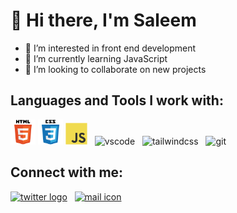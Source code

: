<h1> 👋 Hi there, I'm Saleem </h1>


- 👀 I’m interested in front end development 
- 🌱 I’m currently learning JavaScript
- 💞️ I’m looking to collaborate on new projects
<!--- - 📫 How to reach me saleemismail14@yahoo.com  --->

## Languages and Tools I work with:
<p><img src="https://raw.githubusercontent.com/devicons/devicon/master/icons/html5/html5-original-wordmark.svg" alt="html5" width="40" height="40"/>
<img src="https://raw.githubusercontent.com/devicons/devicon/master/icons/css3/css3-original-wordmark.svg" alt="css3" width="40" height="40"/>
<img src="https://raw.githubusercontent.com/devicons/devicon/master/icons/javascript/javascript-original.svg" alt="javascript" width="35" height="35"/> &nbsp;
<img src="https://cdn.jsdelivr.net/gh/devicons/devicon/icons/vscode/vscode-original.svg" alt="vscode" width="35" height="35"/> &nbsp;
<img src="https://cdn.jsdelivr.net/gh/devicons/devicon/icons/tailwindcss/tailwindcss-plain.svg" alt="tailwindcss" width="40" height="40" /> &nbsp;
<img src="https://cdn.jsdelivr.net/gh/devicons/devicon/icons/git/git-original.svg" alt="git" width="35" height="35" />
                    
</p>

## Connect with me:
<a href="https://www.twitter.com/thesaleem_" target="_blank"><img src="https://cdn-icons-png.flaticon.com/512/733/733579.png" alt="twitter logo" height="auto" width="30"></a> &nbsp;
<a href="mailto:adekunleismail14@gmail.com" target="_blank"><img src="https://cdn-icons-png.flaticon.com/512/893/893257.png" alt="mail icon" height="auto" width="30"></a>
<!---
Thesaleem/Thesaleem is a ✨ special ✨ repository because its `README.md` (this file) appears on your GitHub profile.
You can click the Preview link to take a look at your changes.
--->
